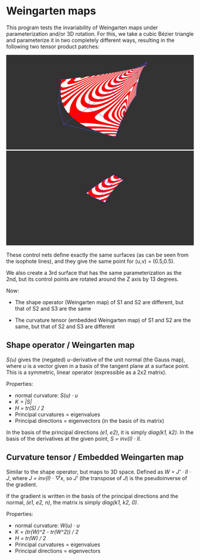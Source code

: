 # Weingarten maps

This program tests the invariability of Weingarten maps under parameterization and/or 3D rotation. For this, we take a cubic Bézier triangle and parameterize it in two completely different ways, resulting in the following two tensor product patches:

![image](3.jpg "Surface 1")
![image](4.jpg "Surface 2")

These control nets define exactly the same surfaces (as can be seen from the isophote lines), and they give the same point for (u,v) = (0.5,0.5).

We also create a 3rd surface that has the same parameterization as the 2nd, but its control points are rotated around the Z axis by 13 degrees.

Now:

- The shape operator (Weingarten map) of S1 and S2 are different, but that of S2 and S3 are the same

- The curvature tensor (embedded Weingarten map) of S1 and S2 are the same, but that of S2 and S3 are different

## Shape operator / Weingarten map

*S(u)* gives the (negated) *u*-derivative of the unit normal (the Gauss map), where *u* is a vector given in a basis of the tangent plane at a surface point. This is a symmetric, linear operator (expressible as a 2x2 matrix).

Properties:
- normal curvature: *S(u) · u*
- *K = |S|*
- *H = tr(S) / 2*
- Principal curvatures = eigenvalues
- Principal directions = eigenvectors (in the basis of its matrix)

In the basis of the principal directions *(e1, e2)*, it is simply *diag(k1, k2)*. In the basis of the derivatives at the given point, *S = inv(I) · II*.

## Curvature tensor / Embedded Weingarten map

Similar to the shape operator, but maps to 3D space. Defined as *W = J' · II · J*, where *J = inv(I) · ▽x*, so *J'* (the transpose of *J*) is the pseudoinverse of the gradient.

If the gradient is written in the basis of the principal directions and the normal, *(e1, e2, n)*, the matrix is simply *diag(k1, k2, 0)*.

Properties:
- normal curvature: *W(u) · u*
- *K = (tr(W)^2 - tr(W^2)) / 2*
- *H = tr(W) / 2*
- Principal curvatures = eigenvalues
- Principal directions = eigenvectors
